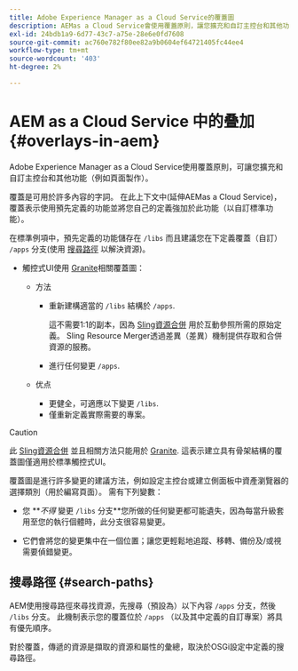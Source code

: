 ```yaml
---
title: Adobe Experience Manager as a Cloud Service的覆蓋圖
description: AEMas a Cloud Service會使用覆蓋原則，讓您擴充和自訂主控台和其他功能
exl-id: 24bdb1a9-6d77-43c7-a75e-28e6e0fd7608
source-git-commit: ac760e782f80ee82a9b0604ef64721405fc44ee4
workflow-type: tm+mt
source-wordcount: '403'
ht-degree: 2%

---
```


# AEM as a Cloud Service 中的叠加 {#overlays-in-aem}

Adobe Experience Manager as a Cloud Service使用覆蓋原則，可讓您擴充和自訂主控台和其他功能（例如頁面製作）。

覆蓋是可用於許多內容的字詞。 在此上下文中(延伸AEMas a Cloud Service)，覆蓋表示使用預先定義的功能並將您自己的定義強加於此功能（以自訂標準功能）。

在標準例項中，預先定義的功能儲存在 `/libs` 而且建議您在下定義覆蓋（自訂） `/apps` 分支(使用 [搜尋路徑](#search-paths) 以解決資源)。

* 觸控式UI使用 [Granite](https://helpx.adobe.com/experience-manager/6-5/sites/developing/using/reference-materials/granite-ui/api/index.html)相關覆蓋圖：

   * 方法

      * 重新建構適當的 `/libs` 結構於 `/apps`.

         這不需要1:1的副本，因為 [Sling資源合併](/help/implementing/developing/introduction/sling-resource-merger.md) 用於互動參照所需的原始定義。 Sling Resource Merger透過差異（差異）機制提供存取和合併資源的服務。

      * 進行任何變更 `/apps`.
   * 优点

      * 更健全，可適應以下變更 `/libs`.
      * 僅重新定義實際需要的專案。


>[!CAUTION]
>
>此 [Sling資源合併](/help/implementing/developing/introduction/sling-resource-merger.md) 並且相關方法只能用於 [Granite](https://www.adobe.io/experience-manager/reference-materials/6-5/granite-ui/api/jcr_root/libs/granite/ui/index.html). 這表示建立具有骨架結構的覆蓋圖僅適用於標準觸控式UI。

覆蓋圖是進行許多變更的建議方法，例如設定主控台或建立側面板中資產瀏覽器的選擇類別（用於編寫頁面）。 需有下列變數：

* 您 ***不得* 變更 `/libs` 分支&#x200B;**您所做的任何變更都可能遺失，因為每當升級套用至您的執行個體時，此分支很容易變更。

* 它們會將您的變更集中在一個位置；讓您更輕鬆地追蹤、移轉、備份及/或視需要偵錯變更。

## 搜尋路徑 {#search-paths}

AEM使用搜尋路徑來尋找資源，先搜尋（預設為）以下內容 `/apps` 分支，然後 `/libs` 分支。 此機制表示您的覆蓋位於 `/apps` （以及其中定義的自訂專案）將具有優先順序。

對於覆蓋，傳遞的資源是擷取的資源和屬性的彙總，取決於OSGi設定中定義的搜尋路徑。
